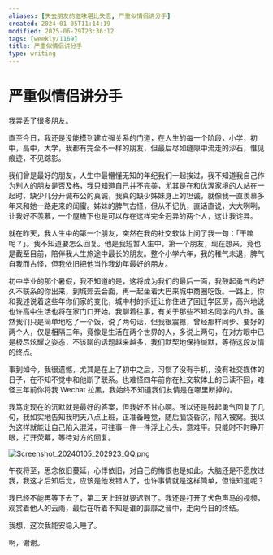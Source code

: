 ```yaml
---
aliases: [失去朋友的滋味堪比失恋, 严重似情侣讲分手]
created: 2024-01-05T11:14:19
modified: 2025-06-29T23:36:12
tags: [weekly/1169]
title: 严重似情侣讲分手
type: writing
---
```


# 严重似情侣讲分手

我弄丢了很多朋友。

直至今日，我还是没能摸到建立强关系的门道，在人生的每一个阶段，小学，初中，高中，大学，我都有完全不一样的朋友，但最后尽如缝隙中流走的沙石，惟见痕迹，不见踪影。

我们曾是最好的朋友，人生中最懵懂无知的年纪我们一起挨过，我不知道我自己作为别人的朋友是否及格，我只知道自己并不完美，尤其是在和优渥家境的人站在一起时，缺少几分开诚布公的真诚，我真的缺少姊妹身上的坦诚，就像我一直羡慕多年来和她一路走来的闺蜜。姊妹的脾气古怪，但从不记仇，直话直说，大大咧咧，让我好不羡慕，一个屋檐下也是可以存在这样完全迥异的两个人，这让我诧异。

就在昨天，我人生中的第一个朋友，突然在我的社交软体上问了我一句：「干嘛呢？」。我不知道要怎么回复。他是我短暂人生中，第一个朋友，现在想来，竟也是截至目前，陪伴我人生旅途中最长的朋友。整个小学六年，我的稚气未退，脾气自我而古怪，但我依旧把他当作我幼年最好的朋友。

初中毕业的那个暑假，我不知道的是，这将成为我们的最后一面，我鼓起勇气约好久不联系的你出来，到城郊去会面，再一起坐着大巴来城中商圈吃饭。一路上，你和我述说着这些年你们家的变化，城中村的拆迁让你住进了回迁学区房，高兴地说也许高中生活也将在家门口开始。我聊着往事，有关于那些不知名同学的八卦。虽然我们只是简单地吃了一个饭，说了两句话，但我很震撼，曾经那样同步、要好的两个人，仅是相隔三年，竟像是生活在两个世界的人，多说上两句，在对方眼中已是极尽炫耀之姿态，不该聊的话题越来越多，我们默契地保持缄默，等待这段友情的终点。

事到如今，我很遗憾，尤其是在上了初中之后，习惯了没有手机，没有社交媒体的日子，在不知不觉中和他断了联系。也难怪四年前你在社交软体上的已读不回，难怪三年前你将我 Wechat 拉黑，我始终不知道我们友情是在哪里断掉的。

我笃定现在的沉默就是最好的答案，但我好不甘心啊。所以还是鼓起勇气回复了几句，我如实地告知我明天八点上班，正准备睡觉，随后脑袋昏沉，陷入被窝。我以为这样就能让自己陷入混沌，可往事一件一件浮上心头，意难平。只能时不时睁开眼，打开荧幕，等待对方的回复。

![Screenshot_20240105_202923_QQ.png](https://github.com/bGZo/blog/assets/57313137/edbdced1-d701-45be-9215-16200541cd40)

午夜将至，思念依旧蔓延，心悸依旧，对自己的悔恨也是如此。大脑还是不愿放过我，我这才后知后觉，应该是他发错人了，也许事情就是这样简单，但谁知道呢？

我已经不能再等下去了，第二天上班就要迟到了。我还是打开了犬色声马的视频，观赏着他人的云雨，最后在听着不知是谁的靡靡之音中，走向今日的终结。

我想，这次我能安稳入睡了。

啊，谢谢。
